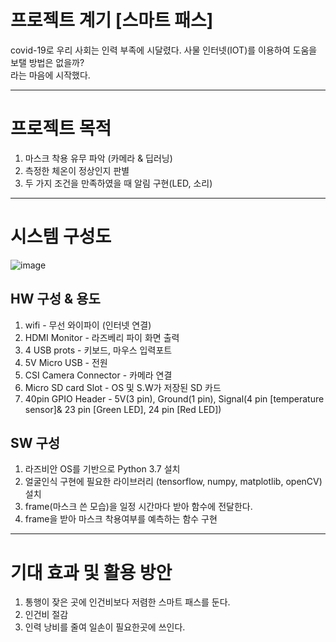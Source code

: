 # 프로젝트 계기 [스마트 패스]
covid-19로 우리 사회는 인력 부족에 시달렸다. 사물 인터넷(IOT)를 이용하여 도움을 보탤 방법은 없을까? <br>
라는 마음에 시작했다.

---
# 프로젝트 목적
1. 마스크 착용 유무 파악 (카메라 & 딥러닝)
2. 측정한 체온이 정상인지 판별
3. 두 가지 조건을 만족하였을 때 알림 구현(LED, 소리)

---
# 시스템 구성도 
![image](https://github.com/minseojo/mask-recognition-system/assets/64322765/d65aaf50-900e-4e67-91ca-559c91be9321)

## HW 구성 & 용도
1. wifi - 무선 와이파이 (인터넷 연결)
2. HDMI Monitor - 라즈베리 파이 화면 출력
3. 4 USB prots - 키보드, 마우스 입력포트
4. 5V Micro USB - 전원 
5. CSI Camera Connector - 카메라 연결
6. Micro SD card Slot - OS 및 S.W가 저장된 SD 카드 
7. 40pin GPIO Header - 5V(3 pin), Ground(1 pin), Signal(4 pin [temperature sensor]& 23 pin [Green LED], 24 pin [Red LED])

## SW 구성
1. 라즈비안 OS를 기반으로 Python 3.7 설치
2. 얼굴인식 구현에 필요한 라이브러리 (tensorflow, numpy, matplotlib, openCV) 설치
3. frame(마스크 쓴 모습)을 일정 시간마다 받아 함수에 전달한다.
4. frame을 받아 마스크 착용여부를 예측하는 함수 구현

---
# 기대 효과 및 활용 방안
1. 통행이 잦은 곳에 인건비보다 저렴한 스마트 패스를 둔다.
2. 인건비 절감
3. 인력 낭비를 줄여 일손이 필요한곳에 쓰인다.
